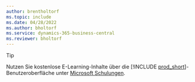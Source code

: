 ```yaml
---
author: brentholtorf
ms.topic: include
ms.date: 04/28/2022
ms.author: bholtorf
ms.service: dynamics-365-business-central
ms.reviewer: bholtorf
---
```

> [!TIP]
> Nutzen Sie kostenlose E-Learning-Inhalte über die [!INCLUDE [prod_short](prod_short.md)]-Benutzeroberfläche unter [Microsoft Schulungen](/training/dynamics365/business-central?WT.mc_id=dyn365bc_landingpage-docs).
